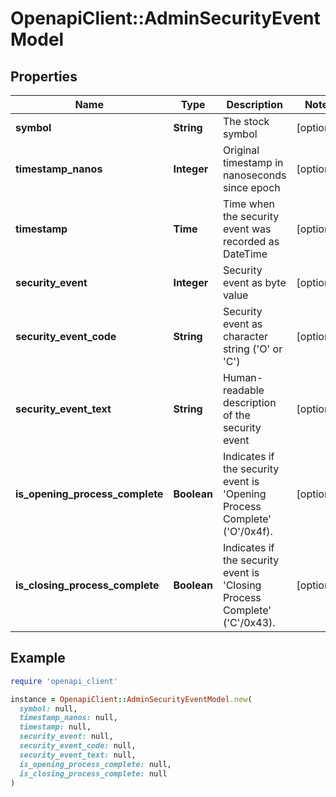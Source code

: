# OpenapiClient::AdminSecurityEventModel

## Properties

| Name | Type | Description | Notes |
| ---- | ---- | ----------- | ----- |
| **symbol** | **String** | The stock symbol | [optional] |
| **timestamp_nanos** | **Integer** | Original timestamp in nanoseconds since epoch | [optional] |
| **timestamp** | **Time** | Time when the security event was recorded as DateTime | [optional] |
| **security_event** | **Integer** | Security event as byte value | [optional] |
| **security_event_code** | **String** | Security event as character string (&#39;O&#39; or &#39;C&#39;) | [optional] |
| **security_event_text** | **String** | Human-readable description of the security event | [optional] |
| **is_opening_process_complete** | **Boolean** | Indicates if the security event is &#39;Opening Process Complete&#39; (&#39;O&#39;/0x4f). | [optional] |
| **is_closing_process_complete** | **Boolean** | Indicates if the security event is &#39;Closing Process Complete&#39; (&#39;C&#39;/0x43). | [optional] |

## Example

```ruby
require 'openapi_client'

instance = OpenapiClient::AdminSecurityEventModel.new(
  symbol: null,
  timestamp_nanos: null,
  timestamp: null,
  security_event: null,
  security_event_code: null,
  security_event_text: null,
  is_opening_process_complete: null,
  is_closing_process_complete: null
)
```

